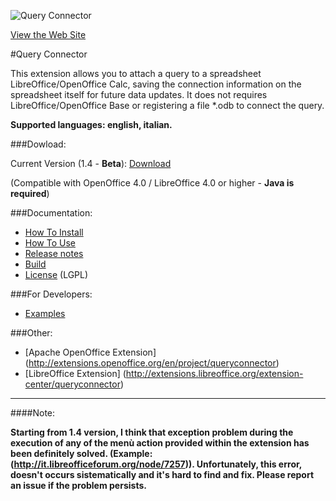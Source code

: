 ![Query Connector](https://raw.githubusercontent.com/balthier82/queryconnector/master/help/images/QueryConnector.png)

[View the Web Site](http://balthier82.github.io/queryconnector/)

#Query Connector

This extension allows you to attach a query to a spreadsheet LibreOffice/OpenOffice Calc, saving the connection information on the spreadsheet itself for future data updates. It does not requires LibreOffice/OpenOffice Base or registering a file *.odb to connect the query. 

**Supported languages: english, italian.**

###Dowload:

Current Version (1.4 - **Beta**): [Download](https://github.com/balthier82/queryconnector/raw/master/versions/queryconnector_1.4.oxt)

(Compatible with OpenOffice 4.0 / LibreOffice 4.0 or higher - **Java is required**)

###Documentation:

* [How To Install](https://github.com/balthier82/queryconnector/blob/master/help/HowToInstall.md)
* [How To Use](https://github.com/balthier82/queryconnector/blob/master/help/HowToUse.md)
* [Release notes](https://github.com/balthier82/queryconnector/blob/master/help/ReleaseNotes.md)
* [Build](https://github.com/balthier82/queryconnector/blob/master/help/Build.md)
* [License](https://github.com/balthier82/queryconnector/blob/master/help/License.md) (LGPL)

###For Developers:
* [Examples](https://github.com/balthier82/queryconnector/blob/master/help/Examples.md)

###Other:

 * [Apache OpenOffice Extension] (http://extensions.openoffice.org/en/project/queryconnector)
 * [LibreOffice Extension] (http://extensions.libreoffice.org/extension-center/queryconnector)

-------------------------------------------------------------------------------------------------------

####Note:

**Starting from 1.4 version, I think that exception problem during the execution of any of the menù action provided within the extension has been definitely solved. (Example: (http://it.libreofficeforum.org/node/7257)). Unfortunately, this error, doesn't occurs sistematically and it's hard to find and fix. Please report an issue if the problem persists.**
